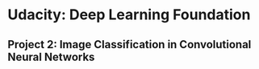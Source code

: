 # Udacity: Deep Learning Foundation

## Project 2: Image Classification in Convolutional Neural Networks